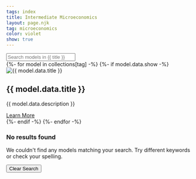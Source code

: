 ```yaml
---
tags: index
title: Intermediate Microeconomics
layout: page.njk
tag: microeconomics
color: violet
show: true
---
```

<div x-data="{
  searchTerm: '',
  get filteredModels() {
    return this.getFilteredModels();
  },
  getFilteredModels() {
    return Array.from(this.$refs.modelGrid.children).filter(model => {
      if (this.searchTerm === '') return true;
      const title = model.querySelector('h2').textContent.toLowerCase();
      const description = model.querySelector('p').textContent.toLowerCase();
      return title.includes(this.searchTerm.toLowerCase()) || description.includes(this.searchTerm.toLowerCase());
    });
  }
}" x-init="$watch('searchTerm', value => { $nextTick(() => { filteredModels; }) })">
  <!-- Main container -->
  <main class="container px-4 md:px-6 py-8 space-y-8 dark:bg-gray-900">
      <!-- Search bar container -->
      <div class="flex flex-col md:flex-row justify-between items-center space-y-4 md:space-y-0 md:space-x-4">
          <!-- Search bar -->
          <div class="relative flex items-center w-full max-w-2xl mx-auto">
              <input
                type="text"
                placeholder="Search models in {{ title }}"
                x-model="searchTerm"
                :placeholder="window.innerWidth < 640 ? 'Search...' : 'Search models in {{ title }}'"
                @resize.window="$el.setAttribute('placeholder', window.innerWidth < 640 ? 'Search...' : 'Search models in {{ title }}')"
                class="w-full pl-12 pr-4 py-3 border-2 border-violet-300 rounded-full focus:outline-none focus:ring-2 focus:ring-violet-500 focus:border-transparent transition duration-300 ease-in-out shadow-sm text-lg"
              >
            <!-- Search icon -->
            <div class="absolute inset-y-0 left-0 pl-4 flex items-center pointer-events-none">
              <i class="fas fa-search text-violet-400 text-xl"></i>
            </div>
          </div>
      </div>
    <!-- Grid container for models -->
    <div x-ref="modelGrid" class="grid grid-cols-1 md:grid-cols-2 lg:grid-cols-3 gap-6">
      {%- for model in collections[tag] -%}
        {%- if model.data.show -%}
          <!-- Individual model card -->
          <div x-show="searchTerm === '' ||
                       '{{ model.data.title }}'.toLowerCase().includes(searchTerm.toLowerCase()) ||
                       '{{ model.data.description }}'.toLowerCase().includes(searchTerm.toLowerCase())"
            class="bg-white rounded-lg shadow-md overflow-hidden dark:bg-gray-800 dark:text-white flex flex-col h-full">            <!-- Model thumbnail with magnifying glass overlay -->
                <div class="relative group">
                  <img src="{{ model.data.thumbnail }}" alt="{{ model.data.title }}" class="w-full h-48 object-cover transition duration-300 ease-in-out group-hover:opacity-75">
                  <a href="{{ model.url }}" class="absolute inset-0 flex items-center justify-center md:opacity-0 md:group-hover:opacity-100 transition-opacity duration-300 bg-black bg-opacity-50">
                    <i class="fas fa-search-plus text-white text-4xl hidden md:block"></i>
                  </a>
                </div>
            <!-- Model details -->
            <div class="p-4 flex-grow">
              <h2 class="text-lg font-semibold mb-2 line-clamp-2 h-14">{{ model.data.title }}</h2>
              <p class="text-sm text-gray-600 dark:text-gray-300 mb-4 line-clamp-3 h-18">{{ model.data.description }}</p>
            </div>
            <!-- Learn More button -->
            <div class="p-4 pt-0 mt-auto">
                <a href="{{ model.url }}" class="inline-block text-center bg-[color:var(--c-1)] text-white text-sm px-3 py-1.5 rounded-md hover:bg-[color:var(--c-3)] transition shadow-sm">
                  Learn More
                </a>
            </div>
          </div>
        {%- endif -%}
      {%- endfor -%}
    </div>
    <!-- No results message -->
    <div x-show="filteredModels.length === 0" class="flex flex-col items-center justify-center py-16 px-4">
      <div class="mb-8">
        <i class="fas fa-search text-violet-500 dark:text-violet-300 text-6xl animate-pulse"></i>
      </div>
      <h3 class="text-4xl font-bold text-violet-700 dark:text-violet-300 mb-4 text-center">No results found</h3>
      <p class="text-xl text-gray-600 dark:text-gray-400 mb-8 text-center max-w-lg">We couldn't find any models matching your search. Try different keywords or check your spelling.</p>
      <button @click="searchTerm = ''" class="bg-gradient-to-r from-violet-500 to-purple-600 text-white font-semibold py-3 px-8 rounded-full transition duration-300 ease-in-out transform hover:scale-105 focus:outline-none focus:ring-2 focus:ring-violet-400 focus:ring-opacity-50 shadow-lg hover:shadow-xl">
        Clear Search
      </button>
    </div>
  </main>
</div>
